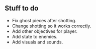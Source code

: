 ## Stuff to do
- Fix ghost pieces after shotting.
- Change shotting so it works correctly.
- Add other objectives for player.
- Add state to enemies.
- Add visuals and sounds.

